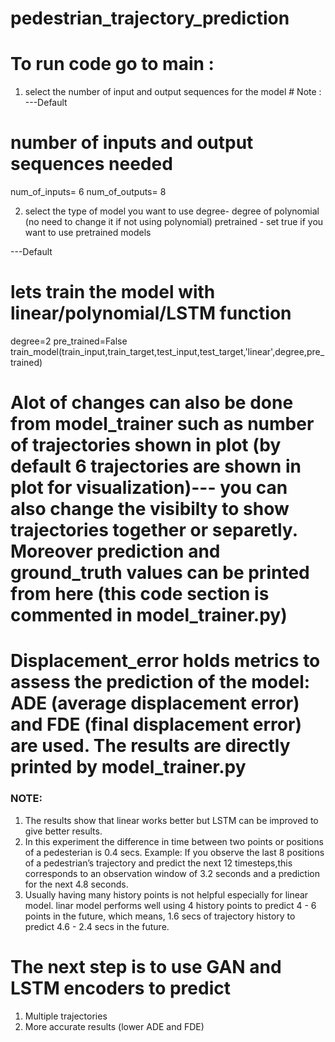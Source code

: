 # pedestrian_trajectory_prediction

# To run code go to main :
  1. select the number of input and output sequences for the model 
    # Note : 
  ---Default
  # number of inputs and output sequences needed
  num_of_inputs= 6
  num_of_outputs= 8

  2. select the type of model you want to use
     degree- degree of polynomial (no need to change it if not using polynomial)
     pretrained - set true if you want to use pretrained models

  ---Default
  # lets train the model with linear/polynomial/LSTM function
  degree=2
  pre_trained=False
  train_model(train_input,train_target,test_input,test_target,'linear',degree,pre_trained)


  # Alot of changes can also be done from model_trainer such as number of trajectories shown in plot (by default 6 trajectories are shown in plot for visualization)--- you can also change the visibilty to show trajectories together or separetly. Moreover prediction and ground_truth values can be printed from here (this code section is commented in model_trainer.py)

  # Displacement_error holds metrics to assess the prediction of the model: ADE (average displacement error) and FDE (final displacement error) are used. The results are directly printed by model_trainer.py



  ### NOTE: 
   1. The results show that linear works better but LSTM can be improved to give better results. 
   2. In this experiment the difference in time between two points or positions of a pedesterian is 0.4 secs. Example: If you observe the last 8 positions of a pedestrian’s trajectory and predict the next 12 timesteps,this corresponds to an observation window of 3.2 seconds and a prediction for the next 4.8 seconds.
  3.  Usually having many history points is not helpful especially for linear model. linar model performs well using 4 history points to predict 4 - 6 points in the future, which means, 1.6 secs of trajectory history to predict 
  4.6  - 2.4 secs in the future.

  # The next step is to use GAN and LSTM encoders to predict 
  1. Multiple trajectories
  2. More accurate results (lower ADE and FDE)
